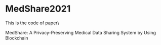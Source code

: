# MedShare2021
This is the code of paper\\

MedShare: A Privacy-Preserving Medical Data Sharing System by Using Blockchain
